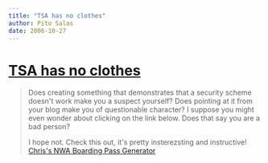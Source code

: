```yaml
---
title: "TSA has no clothes"
author: Pito Salas
date: 2006-10-27
---
```

# [TSA has no clothes](None)



>
> Does creating something that demonstrates that a security scheme doesn't
> work make you a suspect yourself? Does pointing at it from your blog make
> you of questionable character? I suppose you might even wonder about
> clicking on the link below. Does that say you are a bad person?
>
> I hope not. Check this out, it's pretty insterezsting and instructive!
> [Chris's NWA Boarding Pass
> Generator](<http://www.dubfire.net/boarding_pass/>)


